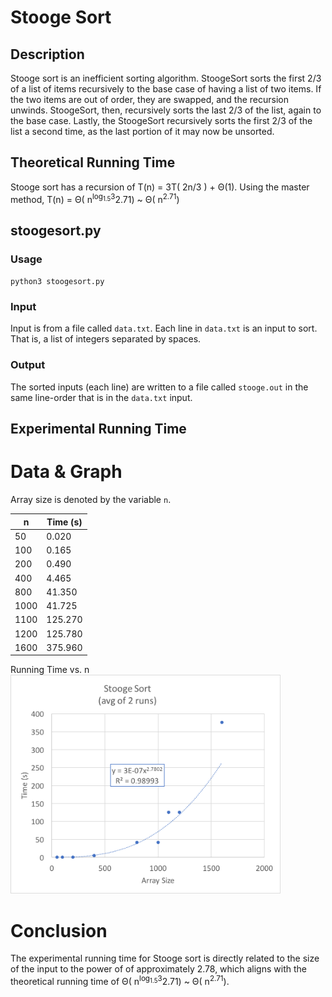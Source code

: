 # Stooge Sort

## Description
Stooge sort is an inefficient sorting algorithm.  StoogeSort sorts the first 2/3 of a list of items recursively to the base case of having a list of two items. If the two items are out of order, they are swapped, and the recursion unwinds.  StoogeSort, then, recursively sorts the last 2/3 of the list, again to the base case. Lastly, the StoogeSort recursively sorts the first 2/3 of the list a second time, as the last portion of it may now be unsorted.

## Theoretical Running Time
Stooge sort has a recursion of T(n) = 3T( 2n/3 ) + Θ(1). Using the master method, T(n) = Θ( n<sup>log<sub>1.5</sub>3</sup>2.71) ~ Θ( n<sup>2.71</sup>)

## stoogesort.py

### Usage
`python3 stoogesort.py`

### Input
Input is from a file called `data.txt`.  Each line in `data.txt` is an input to sort.  That is, a list of integers separated by spaces.

### Output
The sorted inputs (each line) are written to a file called `stooge.out` in the same line-order that is in the `data.txt` input.

## Experimental Running Time

# Data & Graph
Array size is denoted by the variable `n`.

| n | Time (s) |
| ---------- | -------- |
| 50  |  0.020|
| 100  |  0.165|
| 200  |  0.490|
| 400  |  4.465|
| 800  |  41.350|
| 1000  |  41.725|
| 1100  |  125.270|
| 1200  |  125.780|
| 1600  |  375.960|

Running Time vs. n<br>
<img alt="Stooge Running Time" src="https://github.com/vchapple17/algorithms/blob/master/sorting/stooge-sort/img/stooge-power.png" height="350">

# Conclusion
The experimental running time for Stooge sort is directly related to the size of the input to the power of of approximately 2.78, which aligns with the theoretical running time of Θ( n<sup>log<sub>1.5</sub>3</sup>2.71) ~ Θ( n<sup>2.71</sup>).

